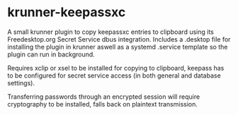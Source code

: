 # krunner-keepassxc

A small krunner plugin to copy keepassxc entries to clipboard using its Freedesktop.org Secret Service dbus integration.
Includes a .desktop file for installing the plugin in krunner aswell as a systemd .service template so the plugin can run in background.

Requires xclip or xsel to be installed for copying to clipboard, keepass has to be configured for secret service access (in both general and database settings).

Transferring passwords through an encrypted session will require cryptography to be installed, falls back on plaintext transmission.